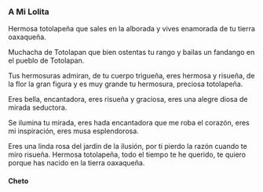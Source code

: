 ### A Mi Lolita

Hermosa totolapeña que sales en la alborada
y vives enamorada de tu tierra oaxaqueña.

Muchacha de Totolapan que bien ostentas tu rango
y bailas un fandango en el pueblo de Totolapan.

Tus hermosuras admiran, de tu cuerpo trigueña,
eres hermosa y risueña, de la flor la gran figura
y es muy grande tu hermosura, preciosa totolapeña.

Eres bella, encantadora, eres risueña y graciosa,
eres una alegre diosa de mirada seductora.

Se ilumina tu mirada, eres hada encantadora
que me roba el corazón, eres mi inspiración,
eres musa esplendorosa.

Eres una linda rosa del jardín de la ilusión,
por ti pierdo la razón cuando te miro risueña.
Hermosa totolapeña, todo el tiempo te he querido,
te quiero porque has nacido en la tierra oaxaqueña.

#### Cheto